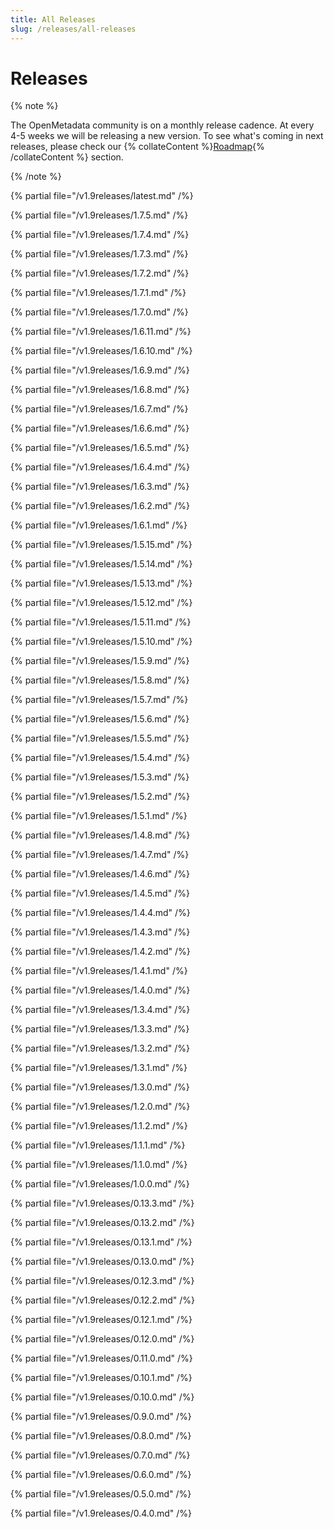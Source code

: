 ```yaml
---
title: All Releases
slug: /releases/all-releases
---
```


# Releases

{% note %}

The OpenMetadata community is on a monthly release cadence. At every 4-5 weeks we will be releasing a new
version. To see what's coming in next releases, please check our {% collateContent %}[Roadmap](https://www.getcollate.io/roadmap){% /collateContent %} section.

{% /note %}

{% partial file="/v1.9releases/latest.md" /%}

{% partial file="/v1.9releases/1.7.5.md" /%}

{% partial file="/v1.9releases/1.7.4.md" /%}

{% partial file="/v1.9releases/1.7.3.md" /%}

{% partial file="/v1.9releases/1.7.2.md" /%}

{% partial file="/v1.9releases/1.7.1.md" /%}

{% partial file="/v1.9releases/1.7.0.md" /%}

{% partial file="/v1.9releases/1.6.11.md" /%}

{% partial file="/v1.9releases/1.6.10.md" /%}

{% partial file="/v1.9releases/1.6.9.md" /%}

{% partial file="/v1.9releases/1.6.8.md" /%}

{% partial file="/v1.9releases/1.6.7.md" /%}

{% partial file="/v1.9releases/1.6.6.md" /%}

{% partial file="/v1.9releases/1.6.5.md" /%}

{% partial file="/v1.9releases/1.6.4.md" /%}

{% partial file="/v1.9releases/1.6.3.md" /%}

{% partial file="/v1.9releases/1.6.2.md" /%}

{% partial file="/v1.9releases/1.6.1.md" /%}

{% partial file="/v1.9releases/1.5.15.md" /%}

{% partial file="/v1.9releases/1.5.14.md" /%}

{% partial file="/v1.9releases/1.5.13.md" /%}

{% partial file="/v1.9releases/1.5.12.md" /%}

{% partial file="/v1.9releases/1.5.11.md" /%}

{% partial file="/v1.9releases/1.5.10.md" /%}

{% partial file="/v1.9releases/1.5.9.md" /%}

{% partial file="/v1.9releases/1.5.8.md" /%}

{% partial file="/v1.9releases/1.5.7.md" /%}

{% partial file="/v1.9releases/1.5.6.md" /%}

{% partial file="/v1.9releases/1.5.5.md" /%}

{% partial file="/v1.9releases/1.5.4.md" /%}

{% partial file="/v1.9releases/1.5.3.md" /%}

{% partial file="/v1.9releases/1.5.2.md" /%}

{% partial file="/v1.9releases/1.5.1.md" /%}

{% partial file="/v1.9releases/1.4.8.md" /%}

{% partial file="/v1.9releases/1.4.7.md" /%}

{% partial file="/v1.9releases/1.4.6.md" /%}

{% partial file="/v1.9releases/1.4.5.md" /%}

{% partial file="/v1.9releases/1.4.4.md" /%}

{% partial file="/v1.9releases/1.4.3.md" /%}

{% partial file="/v1.9releases/1.4.2.md" /%}

{% partial file="/v1.9releases/1.4.1.md" /%}

{% partial file="/v1.9releases/1.4.0.md" /%}

{% partial file="/v1.9releases/1.3.4.md" /%}

{% partial file="/v1.9releases/1.3.3.md" /%}

{% partial file="/v1.9releases/1.3.2.md" /%}

{% partial file="/v1.9releases/1.3.1.md" /%}

{% partial file="/v1.9releases/1.3.0.md" /%}

{% partial file="/v1.9releases/1.2.0.md" /%}

{% partial file="/v1.9releases/1.1.2.md" /%}

{% partial file="/v1.9releases/1.1.1.md" /%}

{% partial file="/v1.9releases/1.1.0.md" /%}

{% partial file="/v1.9releases/1.0.0.md" /%}

{% partial file="/v1.9releases/0.13.3.md" /%}

{% partial file="/v1.9releases/0.13.2.md" /%}

{% partial file="/v1.9releases/0.13.1.md" /%}

{% partial file="/v1.9releases/0.13.0.md" /%}

{% partial file="/v1.9releases/0.12.3.md" /%}

{% partial file="/v1.9releases/0.12.2.md" /%}

{% partial file="/v1.9releases/0.12.1.md" /%}

{% partial file="/v1.9releases/0.12.0.md" /%}

{% partial file="/v1.9releases/0.11.0.md" /%}

{% partial file="/v1.9releases/0.10.1.md" /%}

{% partial file="/v1.9releases/0.10.0.md" /%}

{% partial file="/v1.9releases/0.9.0.md" /%}

{% partial file="/v1.9releases/0.8.0.md" /%}

{% partial file="/v1.9releases/0.7.0.md" /%}

{% partial file="/v1.9releases/0.6.0.md" /%}

{% partial file="/v1.9releases/0.5.0.md" /%}

{% partial file="/v1.9releases/0.4.0.md" /%}
